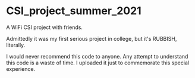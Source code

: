 # CSI_project_summer_2021
A WiFi CSI project with friends.

Admittedly it was my first serious project in college, but it's RUBBISH, literally. 

I would never recommend this code to anyone. Any attempt to understand this code is a waste of time. I uploaded it just to commemorate this special experience.
